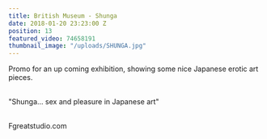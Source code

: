 ```yaml
---
title: British Museum - Shunga
date: 2018-01-20 23:23:00 Z
position: 13
featured_video: 74658191
thumbnail_image: "/uploads/SHUNGA.jpg"
---
```


Promo for an up coming exhibition, showing some nice Japanese erotic art pieces.<br>

<br>"Shunga... sex and pleasure in Japanese art"<br>


<br>Fgreatstudio.com<br>